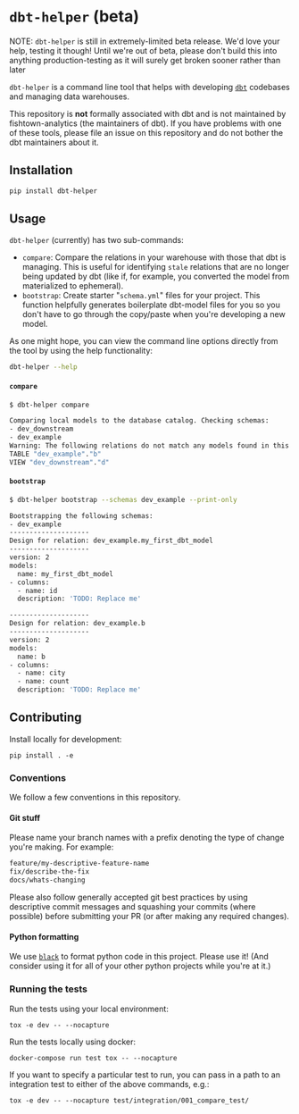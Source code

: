# `dbt-helper` (beta)

NOTE: `dbt-helper` is still in extremely-limited beta release. We'd love your help, testing it though! Until we're out of beta, please don't build this into anything production-testing as it will surely get broken sooner rather than later

`dbt-helper` is a command line tool that helps with developing [`dbt`](https://www.getdbt.com/) codebases and managing data warehouses. 

This repository is **not** formally associated with dbt and is not maintained by fishtown-analytics (the maintainers of dbt). If you have problems with one of these tools, please file an issue on this repository and do not bother the dbt maintainers about it.

## Installation

```bash
pip install dbt-helper
```

## Usage

`dbt-helper` (currently) has two sub-commands:

* `compare`: Compare the relations in your warehouse with those that dbt is managing. This is useful for identifying `stale` relations that are no longer being updated by dbt (like if, for example, you converted the model from materialized to ephemeral).
* `bootstrap`: Create starter "`schema.yml`" files for your project. This function helpfully generates boilerplate dbt-model files for you so you don't have to go through the copy/paste when you're developing a new model.

As one might hope, you can view the command line options directly from the tool by using the help functionality:

```bash
dbt-helper --help
```

#### `compare`

```bash
$ dbt-helper compare

Comparing local models to the database catalog. Checking schemas:
- dev_downstream
- dev_example
Warning: The following relations do not match any models found in this project:
TABLE "dev_example"."b"
VIEW "dev_downstream"."d"
```

#### `bootstrap`

```bash
$ dbt-helper bootstrap --schemas dev_example --print-only

Bootstrapping the following schemas:
- dev_example
--------------------
Design for relation: dev_example.my_first_dbt_model
--------------------
version: 2
models:
  name: my_first_dbt_model
- columns:
  - name: id
  description: 'TODO: Replace me'

--------------------
Design for relation: dev_example.b
--------------------
version: 2
models:
  name: b
- columns:
  - name: city
  - name: count
  description: 'TODO: Replace me'
```


## Contributing

Install locally for development:

```
pip install . -e
```

### Conventions

We follow a few conventions in this repository.

#### Git stuff

Please name your branch names with a prefix denoting the type of change you're making. For example:

```bash
feature/my-descriptive-feature-name
fix/describe-the-fix
docs/whats-changing
```

Please also follow generally accepted git best practices by using descriptive commit messages and squashing your commits (where possible) before submitting your PR (or after making any required changes).

#### Python formatting

We use [`black`](https://github.com/ambv/black) to format python code in this project. Please use it! (And consider using it for all of your other python projects while you're at it.)

### Running the tests

Run the tests using your local environment:

```
tox -e dev -- --nocapture
```

Run the tests locally using docker:

```
docker-compose run test tox -- --nocapture
```

If you want to specify a particular test to run, you can pass in a path to an integration test to either of the above commands, e.g.:

```
tox -e dev -- --nocapture test/integration/001_compare_test/
```
